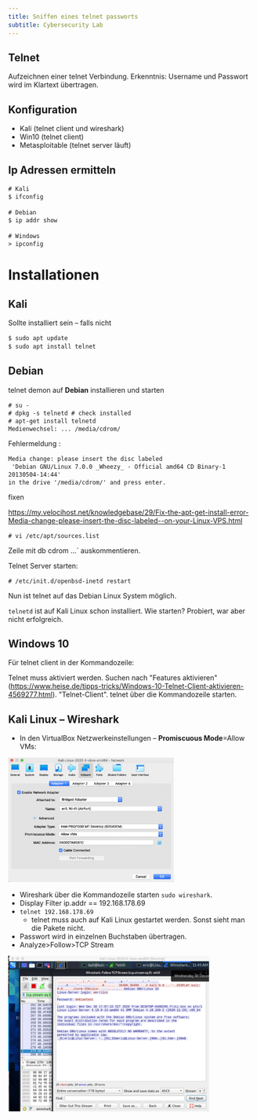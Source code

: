```yaml
---
title: Sniffen eines telnet passworts
subtitle: Cybersecurity Lab
---
```




## Telnet

Aufzeichnen einer telnet Verbindung. Erkenntnis: Username und Passwort wird im Klartext übertragen.



## Konfiguration

- Kali (telnet client und wireshark)
- Win10 (telnet client)
- Metasploitable (telnet server läuft)



## Ip Adressen ermitteln

```
# Kali
$ ifconfig

# Debian
$ ip addr show 

# Windows
> ipconfig
```



# Installationen

## Kali

Sollte installiert sein – falls nicht

```bash
$ sudo apt update
$ sudo apt install telnet
```



## Debian

telnet demon auf **Debian** installieren und starten

```
# su -
# dpkg -s telnetd # check installed
# apt-get install telnetd
Medienwechsel: ... /media/cdrom/
```


Fehlermeldung :
```
Media change: please insert the disc labeled
 'Debian GNU/Linux 7.0.0 _Wheezy_ - Official amd64 CD Binary-1 20130504-14:44'
in the drive '/media/cdrom/' and press enter.
```
fixen

https://my.velocihost.net/knowledgebase/29/Fix-the-apt-get-install-error-Media-change-please-insert-the-disc-labeled--on-your-Linux-VPS.html

```
# vi /etc/apt/sources.list
```
Zeile mit db cdrom ...` auskommentieren.

Telnet Server starten:

```
# /etc/init.d/openbsd-inetd restart
```

Nun ist telnet auf das Debian Linux System möglich.

`telnetd` ist auf Kali Linux schon installiert. Wie starten? Probiert, war aber nicht erfolgreich.



## Windows 10

Für telnet client in der Kommandozeile:

Telnet muss aktiviert werden. Suchen nach "Features aktivieren" (https://www.heise.de/tipps-tricks/Windows-10-Telnet-Client-aktivieren-4569277.html). "Telnet-Client".
telnet über die Kommandozeile starten.



## Kali Linux – Wireshark

- In den VirtualBox Netzwerkeinstellungen – **Promiscuous Mode**=Allow VMs:

<img src="fig/image-20201230175642926.png" alt="image-20201230175642926" style="zoom:33%;" />


- Wireshark über die Kommandozeile starten `sudo wireshark`.
- Display Filter ip.addr == 192.168.178.69
- `telnet 192.168.178.69`
  - telnet muss auch auf Kali Linux gestartet werden. Sonst sieht man die Pakete nicht.
- Passwort wird in einzelnen Buchstaben übertragen.
- Analyze>Follow>TCP Stream

<img src="fig/image-20201230174535381.png" alt="image-20201230174535381" style="zoom:40%;" />













